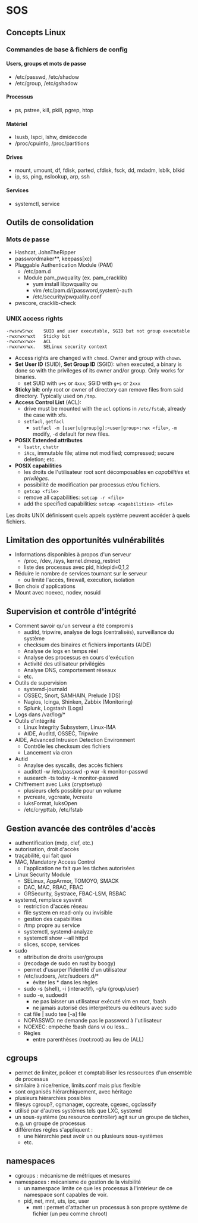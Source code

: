 # SOS

## Concepts Linux

### Commandes de base & fichiers de config

#### Users, groups et mots de passe

* /etc/passwd, /etc/shadow
* /etc/group, /etc/gshadow

#### Processus

* ps, pstree, kill, pkill, pgrep, htop

#### Matériel

* lsusb, lspci, lshw, dmidecode
* /proc/cpuinfo, /proc/partitions

#### Drives

* mount, umount, df, fdisk, parted, cfdisk, fsck, dd, mdadm, lsblk, blkid
* ip, ss, ping, nslookup, arp, ssh

#### Services

* systemctl, service

## Outils de consolidation

### Mots de passe

* Hashcat, JohnTheRipper
* passwordmaker**, keepass[xc]
* Pluggable Authentication Module (PAM)
	* /etc/pam.d
	* Module pam_pwquality (ex. pam_cracklib)
		* yum install libpwquality ou
		* vim /etc/pam.d/{password,system}-auth
		* /etc/security/pwquality.conf
* pwscore, cracklib-check

### UNIX access rights

```
-rwsrwSrwx    SUID and user executable, SGID but not group executable
-rwxrwxrwxt   Sticky bit
-rwxrwxrwx+   ACL
-rwxrwxrwx.   SELinux security context
```

* Access rights are changed with `chmod`. Owner and group with `chown`.
* **Set User ID** (SUID), **Set Group ID** (SGID): when executed, a binary is done so with the privileges of its owner and/or group. Only works for binaries.
	* set SUID with `u+s` or `4xxx`; SGID with `g+s` or `2xxx`
* **Sticky bit**: only root or owner of directory can remove files from said directory. Typically used on `/tmp`.
* **Access Control List** (ACL):
	* drive must be mounted with the `acl` options in `/etc/fstab`, already the case with xfs.
	* `setfacl`, `getfacl`
		* `setfacl -m [user|u|group|g]:<user|group>:rwx <file>`, `-m` modify, `-d` default for new files.
* **POSIX Extended attributes**
	* `lsattr`, `chattr`
	* `iAcs`, immutable file; atime not modified; compressed; secure deletion; etc.
* **POSIX capabilities**
	* les droits de l'utilisateur root sont décomposables en *capabilities* et *privilèges*.
	* possibilité de modification par processus et/ou fichiers.
	* `getcap <file>`
	* remove all capabilities: `setcap -r <file>`
	* add the specified capabilities: `setcap <capabilities> <file>`

Les droits UNIX définissent quels appels système peuvent accéder à quels fichiers.

## Limitation des opportunités vulnérabilités

* Informations disponibles à propos d'un serveur
	* /proc, /dev, /sys, kernel.dmesg_restrict
	* liste des processus avec pid, hidepid=0,1,2
* Réduire le nombre de services tournant sur le serveur
	* ou limité l'accès, firewall, execution, isolation
* Bon choix d'applications
* Mount avec noexec, nodev, nosuid

## Supervision et contrôle d'intégrité

* Comment savoir qu'un serveur a été compromis
	* auditd, tripwire, analyse de logs (centralisés), surveillance du système
	* checksum des binaires et fichiers importants (AIDE)
	* Analyse de logs en temps réel
	* Analyse des processus en cours d'exécution
	* Activité des utilisateur privilégiés
	* Analyse DNS, comportement réseaux
	* etc.
* Outils de supervision
	* systemd-journald
	* OSSEC, Snort, SAMHAIN, Prelude (IDS)
	* Nagios, Icinga, Shinken, Zabbix (Monitoring)
	* Splunk, Logstash (Logs)
* Logs dans /var/log/*
* Outils d'intégrité
	* Linux Integrity Subsystem, Linux-IMA
	* AIDE, Auditd, OSSEC, Tripwire
* AIDE, Advanced Intrusion Detection Environment
	* Contrôle les checksum des fichiers
	* Lancement via cron
* Autid
	* Anaylse des syscalls, des accès fichiers
	* auditctl -w /etc/passwd -p war -k monitor-passwd
	* ausearch -ts today -k monitor-passwd
* Chiffrement avec Luks (cryptsetup)
	* plusieurs clefs possible pour un volume
	* pvcreate, vgcreate, lvcreate
	* luksFormat, luksOpen
	* /etc/crypttab, /etc/fstab

## Gestion avancée des contrôles d'accès

* authentification (mdp, clef, etc.)
* autorisation, droit d'accès
* traçabilité, qui fait quoi
* MAC, Mandatory Access Control
	* l'application ne fait que les tâches autorisées
* Linux Security Module
	* SELinux, AppArmor, TOMOYO, SMACK
	* DAC, MAC, RBAC, FBAC
	* GRSecurity, Systrace, FBAC-LSM, RSBAC
* systemd, remplace sysvinit
	* restriction d'accès réseau
	* file system en read-only ou invisible
	* gestion des capabilities
	* /tmp propre au service
	* systemctl, systemd-analyze
	* systemctl show --all httpd
	* slices, scope, services
* sudo
	* attribution de droits user/groups
	* (recodage de sudo en rust by boogy)
	* permet d'usurper l'identité d'un utilisateur
	* /etc/sudoers, /etc/sudoers.d/*
		* éviter les * dans les règles
	* sudo -s (shell), -i (interactif), -g/u (group/user)
	* sudo -e, sudoedit
		* ne pas laisser un utilisateur exécuté vim en root, !bash
		* ne jamais autorisé des interpréteurs ou éditeurs avec sudo
	* cat file | sudo tee [-a] file
	* NOPASSWD: ne demande pas le password à l'utilisateur
	* NOEXEC: empêche !bash dans vi ou less...
	* Règles
		* entre parenthèses (root:root) au lieu de (ALL)

## cgroups

* permet de limiter, policer et comptabiliser les ressources d'un ensemble de processus
* similaire à nice/renice, limits.conf mais plus flexible
* sont organisés hiérarchiquement, avec héritage
* plusieurs hiérarchies possibles
* filesys cgroup?, cgmanager, cgcreate, cgexec, cgclassify
* utilisé par d'autres systèmes tels que LXC, systemd
* un sous-système (ou resource controller) agit sur un groupe de tâches, e.g. un groupe de processus
* différentes règles s'appliquent :
	* une hiérarchie peut avoir un ou plusieurs sous-systèmes
	* etc.

## namespaces

* cgroups : mécanisme de métriques et mesures
* namespaces : mécanisme de gestion de la visibilité
	* un namespace limite ce que les processus à l'intérieur de ce namespace sont capables de voir.
	* pid, net, mnt, uts, ipc, user
		* mnt : permet d'attacher un processus à son propre système de fichier (un peu comme chroot)
